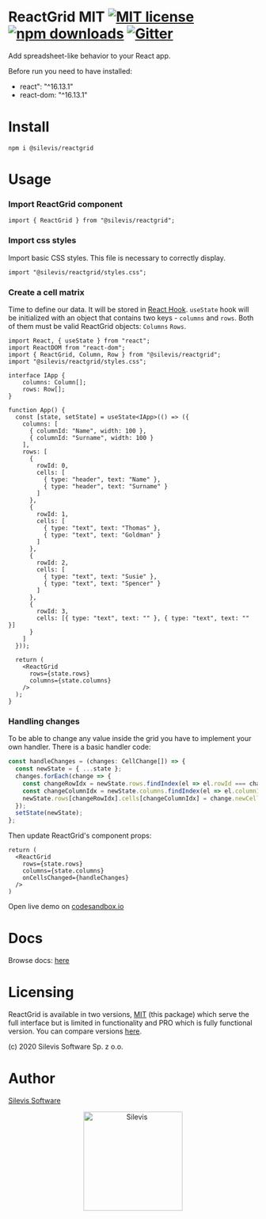 # ReactGrid MIT [![MIT license](https://img.shields.io/badge/License-MIT-blue.svg)](https://github.com/silevis/reactgrid/blob/develop/LICENSE) [![npm downloads](https://img.shields.io/npm/dw/@silevis/reactgrid?label=npm%20downloads)](https://www.npmjs.com/package/@silevis/reactgrid) [![Gitter](https://badges.gitter.im/silevis-reactgrid/community.svg)](https://gitter.im/silevis-reactgrid/community?utm_source=badge&utm_medium=badge&utm_campaign=pr-badge)

Add spreadsheet-like behavior to your React app.

Before run you need to have installed:
- react": "^16.13.1"
- react-dom: "^16.13.1"

# Install

```shell
npm i @silevis/reactgrid
```

# Usage

### Import ReactGrid component

```tsx
import { ReactGrid } from "@silevis/reactgrid";
```

### Import css styles

Import basic CSS styles. This file is necessary to correctly display.

```tsx
import "@silevis/reactgrid/styles.css";
```

### Create a cell matrix

Time to define our data. It will be stored in [React Hook](https://reactjs.org/docs/hooks-intro.html). 
`useState` hook will be initialized with an object that contains two keys - `columns` and `rows`. 
Both of them must be valid ReactGrid objects: `Columns` `Rows`.

```tsx
import React, { useState } from "react";
import ReactDOM from "react-dom";
import { ReactGrid, Column, Row } from "@silevis/reactgrid";
import "@silevis/reactgrid/styles.css";

interface IApp {
    columns: Column[];
    rows: Row[];
}

function App() {
  const [state, setState] = useState<IApp>(() => ({
    columns: [
      { columnId: "Name", width: 100 },
      { columnId: "Surname", width: 100 }
    ],
    rows: [
      {
        rowId: 0,
        cells: [
          { type: "header", text: "Name" },
          { type: "header", text: "Surname" }
        ]
      },
      {
        rowId: 1,
        cells: [
          { type: "text", text: "Thomas" },
          { type: "text", text: "Goldman" }
        ]
      },
      {
        rowId: 2,
        cells: [
          { type: "text", text: "Susie" },
          { type: "text", text: "Spencer" }
        ]
      },
      {
        rowId: 3,
        cells: [{ type: "text", text: "" }, { type: "text", text: "" }]
      }
    ]
  }));

  return (
    <ReactGrid
      rows={state.rows}
      columns={state.columns}
    />
  );
}
```

### Handling changes

To be able to change any value inside the grid you have to implement your own handler. There is a basic handler code:

```ts
const handleChanges = (changes: CellChange[]) => {
  const newState = { ...state };
  changes.forEach(change => {
    const changeRowIdx = newState.rows.findIndex(el => el.rowId === change.rowId);
    const changeColumnIdx = newState.columns.findIndex(el => el.columnId === change.columnId);
    newState.rows[changeRowIdx].cells[changeColumnIdx] = change.newCell;
  });
  setState(newState);
};
```

Then update ReactGrid's component props:

```tsx
return (
  <ReactGrid
    rows={state.rows}
    columns={state.columns}
    onCellsChanged={handleChanges}
  />  
)
```

Open live demo on [codesandbox.io](https://codesandbox.io/s/reactgrid-handling-changes-crzfx?file=/src/index.tsx)

# Docs

Browse docs: [here](http://reactgrid.com/docs/)

# Licensing

ReactGrid is available in two versions, [MIT](https://github.com/silevis/reactgrid/blob/develop/LICENSE) (this package) which serve 
the full interface but is limited in functionality and PRO which is fully functional version. You can compare versions
[here](http://reactgrid.com/feature-comparison/).

(c) 2020 Silevis Software Sp. z o.o.

# Author

[Silevis Software](https://www.silevis.com/)

<p align="center">
  <a href="https://www.silevis.com/">
    <img alt="Silevis" src="https://media.licdn.com/dms/image/C4D0BAQGgkonm5f80mA/company-logo_200_200/0?e=2159024400&v=beta&t=l5Nw-CF55OIxVORSAXOw79DlgSiDakhnYLlkBOMj7s8" width="200" />
  </a>
</p>